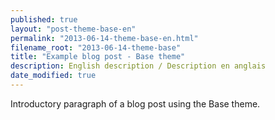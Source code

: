 ```yaml
---
published: true
layout: "post-theme-base-en"
permalink: "2013-06-14-theme-base-en.html"
filename_root: "2013-06-14-theme-base"
title: "Example blog post - Base theme"
description: English description / Description en anglais
date_modified: true
---
```


Introductory paragraph of a blog post using the Base theme.
